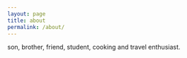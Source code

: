 ```yaml
---
layout: page
title: about
permalink: /about/
---
```


son, brother, friend, student, cooking and travel enthusiast. 
